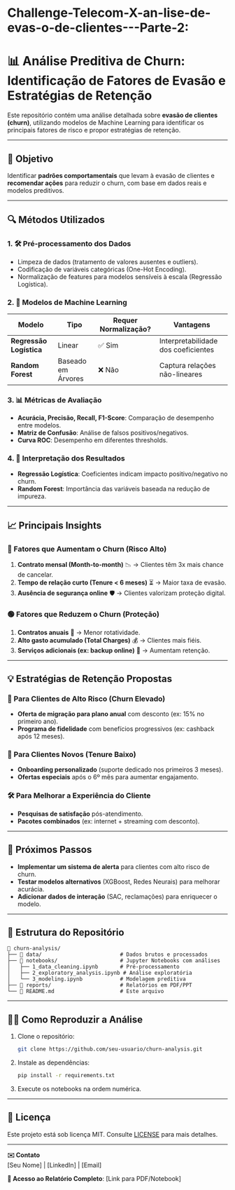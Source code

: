 # Challenge-Telecom-X-an-lise-de-evas-o-de-clientes---Parte-2:

# **📊 Análise Preditiva de Churn: Identificação de Fatores de Evasão e Estratégias de Retenção**  

Este repositório contém uma análise detalhada sobre **evasão de clientes (churn)**, utilizando modelos de Machine Learning para identificar os principais fatores de risco e propor estratégias de retenção.  

---

## **📌 Objetivo**  
Identificar **padrões comportamentais** que levam à evasão de clientes e **recomendar ações** para reduzir o churn, com base em dados reais e modelos preditivos.  

---

## **🔍 Métodos Utilizados**  

### **1. 🛠️ Pré-processamento dos Dados**  
- Limpeza de dados (tratamento de valores ausentes e outliers).  
- Codificação de variáveis categóricas (One-Hot Encoding).  
- Normalização de features para modelos sensíveis à escala (Regressão Logística).  

### **2. 🤖 Modelos de Machine Learning**  
| Modelo               | Tipo           | Requer Normalização? | Vantagens                          |  
|----------------------|----------------|----------------------|------------------------------------|  
| **Regressão Logística** | Linear         | ✅ Sim               | Interpretabilidade dos coeficientes |  
| **Random Forest**      | Baseado em Árvores | ❌ Não            | Captura relações não-lineares       |  

### **3. 📊 Métricas de Avaliação**  
- **Acurácia, Precisão, Recall, F1-Score**: Comparação de desempenho entre modelos.  
- **Matriz de Confusão**: Análise de falsos positivos/negativos.  
- **Curva ROC**: Desempenho em diferentes thresholds.  

### **4. 🔎 Interpretação dos Resultados**  
- **Regressão Logística**: Coeficientes indicam impacto positivo/negativo no churn.  
- **Random Forest**: Importância das variáveis baseada na redução de impureza.  

---

## **📈 Principais Insights**  

### **🔴 Fatores que Aumentam o Churn (Risco Alto)**  
1. **Contrato mensal (Month-to-month)** 📉 → Clientes têm 3x mais chance de cancelar.  
2. **Tempo de relação curto (Tenure < 6 meses)** ⏳ → Maior taxa de evasão.  
3. **Ausência de segurança online** 🛡️ → Clientes valorizam proteção digital.  

### **🟢 Fatores que Reduzem o Churn (Proteção)**  
1. **Contratos anuais** 📜 → Menor rotatividade.  
2. **Alto gasto acumulado (Total Charges)** 💰 → Clientes mais fiéis.  
3. **Serviços adicionais (ex: backup online)** 🔄 → Aumentam retenção.  

---

## **💡 Estratégias de Retenção Propostas**  

### **🎯 Para Clientes de Alto Risco (Churn Elevado)**  
- **Oferta de migração para plano anual** com desconto (ex: 15% no primeiro ano).  
- **Programa de fidelidade** com benefícios progressivos (ex: cashback após 12 meses).  

### **📢 Para Clientes Novos (Tenure Baixo)**  
- **Onboarding personalizado** (suporte dedicado nos primeiros 3 meses).  
- **Ofertas especiais** após o 6º mês para aumentar engajamento.  

### **🛠️ Para Melhorar a Experiência do Cliente**  
- **Pesquisas de satisfação** pós-atendimento.  
- **Pacotes combinados** (ex: internet + streaming com desconto).  

---

## **🚀 Próximos Passos**  
- **Implementar um sistema de alerta** para clientes com alto risco de churn.  
- **Testar modelos alternativos** (XGBoost, Redes Neurais) para melhorar acurácia.  
- **Adicionar dados de interação** (SAC, reclamações) para enriquecer o modelo.  

---

## **📂 Estrutura do Repositório**  
```
📂 churn-analysis/  
├── 📄 data/                         # Dados brutos e processados  
├── 📄 notebooks/                    # Jupyter Notebooks com análises  
│   ├── 1_data_cleaning.ipynb       # Pré-processamento  
│   ├── 2_exploratory_analysis.ipynb # Análise exploratória  
│   └── 3_modeling.ipynb            # Modelagem preditiva  
├── 📄 reports/                      # Relatórios em PDF/PPT  
└── 📄 README.md                     # Este arquivo  
```

---

## **👨‍💻 Como Reproduzir a Análise**  
1. Clone o repositório:  
   ```bash
   git clone https://github.com/seu-usuario/churn-analysis.git
   ```  
2. Instale as dependências:  
   ```bash
   pip install -r requirements.txt
   ```  
3. Execute os notebooks na ordem numérica.  

---

## **📄 Licença**  
Este projeto está sob licença MIT. Consulte [LICENSE](LICENSE) para mais detalhes.  

--- 

**✉️ Contato**  
[Seu Nome] | [LinkedIn] | [Email]  

**🔗 Acesso ao Relatório Completo**: [Link para PDF/Notebook]
